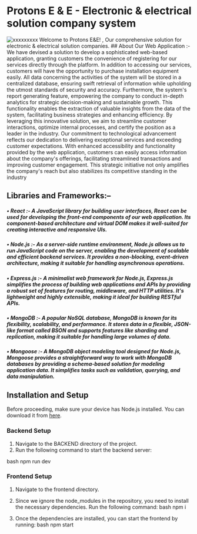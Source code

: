 # Protons E & E - Electronic & electrical solution company system
<img  alt="xxxxxxxxx"  src="[https://www.google.com/url?sa=i&url=https%3A%2F%2Fwww.wovss.lk%2F&psig=AOvVaw162Ovef9BBtrM7WHAynFgO&ust=1715230562552000&source=images&cd=vfe&opi=89978449&ved=0CBIQjRxqFwoTCKjd__Wh_YUDFQAAAAAdAAAAABAG](https://www.google.com/url?sa=i&url=https%3A%2F%2Fwww.facebook.com%2Fwovss%2F&psig=AOvVaw162Ovef9BBtrM7WHAynFgO&ust=1715230562552000&source=images&cd=vfe&opi=89978449&ved=0CBIQjRxqFwoTCKjd__Wh_YUDFQAAAAAdAAAAABAL)">
Welcome to Protons E&E! , Our comprehensive solution for electronic & electrical solution companies.
## About Our Web Application :-
We have devised a solution to develop a sophisticated web-based application, 
granting customers the convenience of registering for our services directly through 
the platform. In addition to accessing our services, customers will have the 
opportunity to purchase installation equipment easily. All data concerning the 
activities of the system will be stored in a centralized database, ensuring swift 
retrieval of information while upholding the utmost standards of security and 
accuracy.
Furthermore, the system's report generating feature, empowering the company to 
conduct in-depth analytics for strategic decision-making and sustainable growth. 
This functionality enables the extraction of valuable insights from the data of the 
system, facilitating business strategies and enhancing efficiency.
By leveraging this innovative solution, we aim to streamline customer interactions, 
optimize internal processes, and certify the position as a leader in the industry. Our
commitment to technological advancement reflects our dedication to delivering 
exceptional services and exceeding customer expectations.
With enhanced accessibility and functionality provided by the web application, 
customers can easily access information about the company's offerings, facilitating
streamlined transactions and improving customer engagement. This strategic 
initiative not only amplifies the company's reach but also stabilizes its competitive
standing in the industry


## Libraries and Frameworks:–
##### • *React* :- A JavaScript library for building user interfaces, React can be used for developing the front-end components of our web application. Its component-based architecture and virtual DOM makes it well-suited for creating interactive and responsive UIs. 
##### • *Node.js* :- As a server-side runtime environment, Node.js allows us to run JavaScript code on the server, enabling the development of scalable and efficient backend services. It provides a non-blocking, event-driven architecture, making it suitable for handling asynchronous operations. 
##### • *Express.js* :- A minimalist web framework for Node.js, Express.js simplifies the process of building web applications and APIs by providing a robust set of features for routing, middleware, and HTTP utilities. It's lightweight and highly extensible, making it ideal for building RESTful APIs. 
##### • *MongoDB* :- A popular NoSQL database, MongoDB is known for its flexibility, scalability, and performance. It stores data in a flexible, JSON-like format called BSON and supports features like sharding and replication, making it suitable for handling large volumes of data. 
 ##### • *Mongoose* :- A MongoDB object modeling tool designed for Node.js, Mongoose provides a straightforward way to work with MongoDB databases by providing a schema-based solution for modeling application data. It simplifies tasks such as validation, querying, and data manipulation.


## Installation and Setup

Before proceeding, make sure your device has Node.js installed. You can download it from [here](https://nodejs.org/).

### Backend Setup

1. Navigate to the BACKEND directory of the project.
2. Run the following command to start the backend server:

bash
npm run dev


### Frontend Setup
1. Navigate to the frontend directory.
2. Since we ignore the node_modules in the repository, you need to install the necessary dependencies. Run the following command:
bash
 npm i 

3. Once the dependencies are installed, you can start the frontend by running:
bash
npm start
